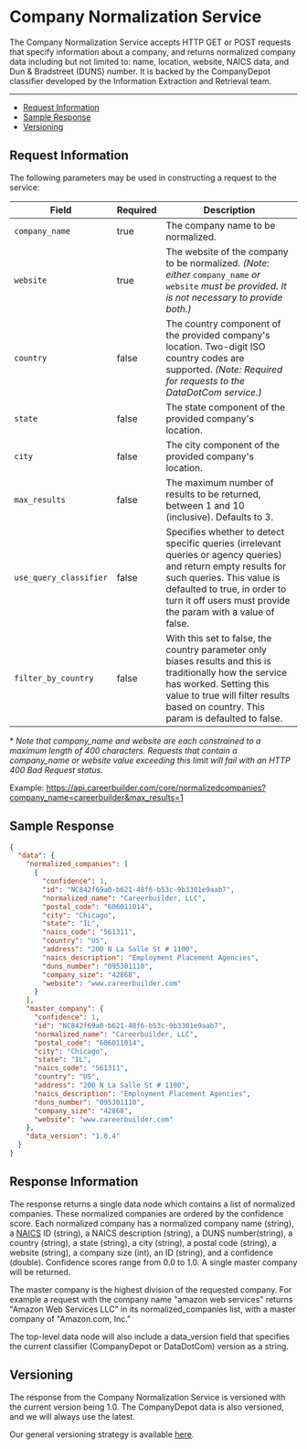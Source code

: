 Company Normalization Service
=============

The Company Normalization Service accepts HTTP GET or POST requests that specify information about a company, and returns normalized company data including but not limited to: name, location, website, NAICS data, and Dun & Bradstreet (DUNS) number. It is backed by the CompanyDepot classifier developed by the Information Extraction and Retrieval team.
_________
- [Request Information](#request-information)
- [Sample Response](#sample-response)
- [Versioning](#versioning)


## Request Information

The following parameters may be used in constructing a request to the service:

 Field                      | Required | Description  
 -------------------------- |----------| ----------------------------------------------------------------------------------------------------------------------------------------------------------------------------------------
 ```company_name```         | true     | The company name to be normalized. 
 ```website```              | true     | The website of the company to be normalized. *(Note: either* ```company_name``` *or* ```website``` *must be provided. It is not necessary to provide both.)* 
 ```country```              | false    | The country component of the provided company's location. Two-digit ISO country codes are supported. *(Note: Required for requests to the DataDotCom service.)* 
 ```state```                | false    | The state component of the provided company's location.
 ```city```                 | false    | The city component of the provided company's location.
 ```max_results```          | false    | The maximum number of results to be returned, between 1 and 10 (inclusive). Defaults to 3.
 ```use_query_classifier``` | false    | Specifies whether to detect specific queries (irrelevant queries or agency queries) and return empty results for such queries. This value is defaulted to true, in order to turn it off users must provide the param with a value of false.
 ```filter_by_country```    | false    | With this set to false, the country parameter only biases results and this is traditionally how the service has worked. Setting this value to true will filter results based on country. This param is defaulted to false.

\* *Note that company_name and website are each constrained to a maximum length of 400 characters. Requests that contain a company_name or website value exceeding this limit will fail with an HTTP 400 Bad Request status.*
 
Example: https://api.careerbuilder.com/core/normalizedcompanies?company_name=careerbuilder&max_results=1

## Sample Response

```json
{
  "data": {
    "normalized_companies": [
      {
        "confidence": 1,
        "id": "NC842f69a0-b621-48f6-b53c-9b3301e9aab7",
        "normalized_name": "Careerbuilder, LLC",
        "postal_code": "606011014",
        "city": "Chicago",
        "state": "IL",
        "naics_code": "561311",
        "country": "US",
        "address": "200 N La Salle St # 1100",
        "naics_description": "Employment Placement Agencies",
        "duns_number": "095301110",
        "company_size": "42868",
        "website": "www.careerbuilder.com"
      }
    ],
    "master_company": {
      "confidence": 1,
      "id": "NC842f69a0-b621-48f6-b53c-9b3301e9aab7",
      "normalized_name": "Careerbuilder, LLC",
      "postal_code": "606011014",
      "city": "Chicago",
      "state": "IL",
      "naics_code": "561311",
      "country": "US",
      "address": "200 N La Salle St # 1100",
      "naics_description": "Employment Placement Agencies",
      "duns_number": "095301110",
      "company_size": "42868",
      "website": "www.careerbuilder.com"
    },
    "data_version": "1.0.4"
  }
}
```

## Response Information

The response returns a single data node which contains a list of normalized companies. These normalized companies are ordered by the confidence score. Each normalized company has a normalized company name (string), a [NAICS](http://www.census.gov/eos/www/naics/) ID (string), a NAICS description (string), a DUNS number(string), a country (string), a state (string), a city (string), a postal code (string), a website (string), a company size (int), an ID (string), and a confidence (double). Confidence scores range from 0.0 to 1.0. A single master company will be returned.

The master company is the highest division of the requested company. For example a request with the company name "amazon web services" returns "Amazon Web Services LLC" in its normalized_companies list, with a master company of "Amazon.com, Inc."

The top-level data node will also include a data_version field that specifies the current classifier (CompanyDepot or DataDotCom) version as a string.

## Versioning
The response from the Company Normalization Service is versioned with the current version being 1.0. The CompanyDepot data is also versioned, and we will always use the latest.

Our general versioning strategy is available [here](/Versioning.md).
